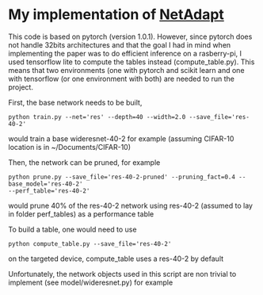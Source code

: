 # My implementation of [NetAdapt](http://arxiv.org/abs/1804.03230)

This code is based on pytorch (version 1.0.1). 
However, since pytorch does not handle 32bits architectures and that the goal I had in mind when implementing the paper was to do efficient inference on a rasberry-pi, 
I used tensorflow lite to compute the tables instead (compute_table.py). 
This means that two environments (one with pytorch and scikit learn and one with tensorflow (or one environment with both) are needed to run the project.

First, the base network needs to be built, 
```
python train.py --net='res' --depth=40 --width=2.0 --save_file='res-40-2'

```
would train a base wideresnet-40-2 for example (assuming CIFAR-10 location is in ~/Documents/CIFAR-10)

Then, the network can be pruned, for example
```
python prune.py --save_file='res-40-2-pruned' --pruning_fact=0.4 --base_model='res-40-2'
--perf_table='res-40-2'

```
would prune 40% of the res-40-2 network using res-40-2 (assumed to lay in folder perf_tables) as a performance table

To build a table, one would need to use
```
python compute_table.py --save_file='res-40-2' 

```
on the targeted device, compute_table uses a res-40-2 by default


Unfortunately, the network objects used in this script are non trivial to implement (see model/wideresnet.py) for example